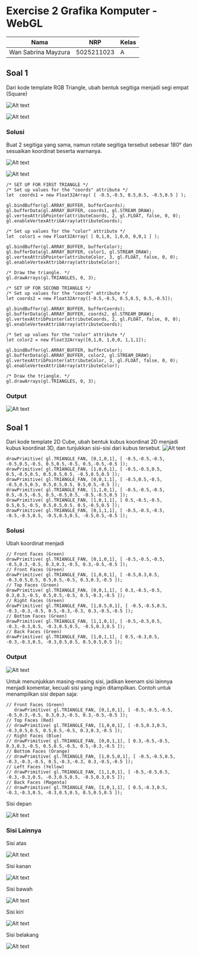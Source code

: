 # Exercise 2 Grafika Komputer - WebGL
| Nama                   | NRP          |Kelas          |
|------------------------|--------------| --------------|
| Wan Sabrina Mayzura    | 5025211023   | A             |

## Soal 1
Dari kode template RGB Triangle, ubah bentuk segitiga menjadi segi empat (Square)

![Alt text](https://github.com/wansabrina/Computer-Graphic-Exercise2-WebGL/blob/main/documentation/image.png)

![Alt text](https://github.com/wansabrina/Computer-Graphic-Exercise2-WebGL/raw/main/documentation/image-1.png)

### Solusi
Buat 2 segitiga yang sama, namun rotate segitiga tersebut sebesar 180° dan sesuaikan koordinat beserta warnanya.

![Alt text](https://github.com/wansabrina/Computer-Graphic-Exercise2-WebGL/raw/main/documentation/image-11.png)

![Alt text](https://github.com/wansabrina/Computer-Graphic-Exercise2-WebGL/raw/main/documentation/image-12.png)

```
/* SET UP FOR FIRST TRIANGLE */
/* Set up values for the "coords" attribute */
let  coords1 = new Float32Array( [ -0.5,-0.5, 0.5,0.5, -0.5,0.5 ] );
            
gl.bindBuffer(gl.ARRAY_BUFFER, bufferCoords);
gl.bufferData(gl.ARRAY_BUFFER, coords1, gl.STREAM_DRAW);
gl.vertexAttribPointer(attributeCoords, 2, gl.FLOAT, false, 0, 0);
gl.enableVertexAttribArray(attributeCoords); 
            
/* Set up values for the "color" attribute */
let  color1 = new Float32Array( [ 0,1,0, 1,0,0, 0,0,1 ] );
         
gl.bindBuffer(gl.ARRAY_BUFFER, bufferColor);
gl.bufferData(gl.ARRAY_BUFFER, color1, gl.STREAM_DRAW);
gl.vertexAttribPointer(attributeColor, 3, gl.FLOAT, false, 0, 0);
gl.enableVertexAttribArray(attributeColor); 
             
/* Draw the triangle. */
gl.drawArrays(gl.TRIANGLES, 0, 3);
         
/* SET UP FOR SECOND TRIANGLE */
/* Set up values for the "coords" attribute */
let coords2 = new Float32Array([-0.5,-0.5, 0.5,0.5, 0.5,-0.5]);
            
gl.bindBuffer(gl.ARRAY_BUFFER, bufferCoords);
gl.bufferData(gl.ARRAY_BUFFER, coords2, gl.STREAM_DRAW);
gl.vertexAttribPointer(attributeCoords, 2, gl.FLOAT, false, 0, 0);
gl.enableVertexAttribArray(attributeCoords); 
            
/* Set up values for the "color" attribute */
let color2 = new Float32Array([0,1,0, 1,0,0, 1,1,1]);
         
gl.bindBuffer(gl.ARRAY_BUFFER, bufferColor);
gl.bufferData(gl.ARRAY_BUFFER, color2, gl.STREAM_DRAW);
gl.vertexAttribPointer(attributeColor, 3, gl.FLOAT, false, 0, 0);
gl.enableVertexAttribArray(attributeColor); 
             
/* Draw the triangle. */
gl.drawArrays(gl.TRIANGLES, 0, 3);
```

### Output
![Alt text](https://github.com/wansabrina/Computer-Graphic-Exercise2-WebGL/raw/main/documentation/image-2.png)

## Soal 1
Dari kode template 2D Cube, ubah bentuk kubus koordinat 2D menjadi kubus koordinat 3D, dan tunjukkan sisi-sisi dari kubus tersebut.
![Alt text](https://github.com/wansabrina/Computer-Graphic-Exercise2-WebGL/raw/main/documentation/image-3.png)

```
drawPrimitive( gl.TRIANGLE_FAN, [0,1,0,1], [ -0.5,-0.5,-0.5, -0.5,0.5,-0.5, 0.5,0.5,-0.5, 0.5,-0.5,-0.5 ]);
drawPrimitive( gl.TRIANGLE_FAN, [1,0,0,1], [ -0.5,-0.5,0.5, 0.5,-0.5,0.5, 0.5,0.5,0.5, -0.5,0.5,0.5 ]);
drawPrimitive( gl.TRIANGLE_FAN, [0,0,1,1], [ -0.5,0.5,-0.5, -0.5,0.5,0.5, 0.5,0.5,0.5, 0.5,0.5,-0.5 ]);
drawPrimitive( gl.TRIANGLE_FAN, [1,1,0,1], [ -0.5,-0.5,-0.5, 0.5,-0.5,-0.5, 0.5,-0.5,0.5, -0.5,-0.5,0.5 ]);
drawPrimitive( gl.TRIANGLE_FAN, [1,0,1,1], [ 0.5,-0.5,-0.5, 0.5,0.5,-0.5, 0.5,0.5,0.5, 0.5,-0.5,0.5 ]);
drawPrimitive( gl.TRIANGLE_FAN, [0,1,1,1], [ -0.5,-0.5,-0.5, -0.5,-0.5,0.5, -0.5,0.5,0.5, -0.5,0.5,-0.5 ]);
```

### Solusi
Ubah koordinat menjadi 

```
// Front Faces (Green)
drawPrimitive( gl.TRIANGLE_FAN, [0,1,0,1], [ -0.5,-0.5,-0.5, -0.5,0.3,-0.5, 0.3,0.3,-0.5, 0.3,-0.5,-0.5 ]);
// Front Faces (Green)
drawPrimitive( gl.TRIANGLE_FAN, [1,0,0,1], [ -0.5,0.3,0.5, -0.3,0.5,0.5, 0.5,0.5,-0.5, 0.3,0.3,-0.5 ]);
// Top Faces (Green)
drawPrimitive( gl.TRIANGLE_FAN, [0,0,1,1], [ 0.3,-0.5,-0.5, 0.3,0.3,-0.5, 0.5,0.5,-0.5, 0.5,-0.3,-0.5 ]);
// Right Faces (Green)
drawPrimitive( gl.TRIANGLE_FAN, [1,0.5,0,1], [ -0.5,-0.5,0.5, -0.3,-0.3,-0.5, 0.5,-0.3,-0.3, 0.3,-0.5,-0.5 ]);
// Bottom Faces (Green)
drawPrimitive( gl.TRIANGLE_FAN, [1,1,0,1], [ -0.5,-0.5,0.5, -0.3,-0.3,0.5, -0.3,0.5,0.5, -0.5,0.3,0.5 ]);
// Back Faces (Green)
drawPrimitive( gl.TRIANGLE_FAN, [1,0,1,1], [ 0.5,-0.3,0.5, -0.3,-0.3,0.5, -0.3,0.5,0.5, 0.5,0.5,0.5 ]);
```

### Output
![Alt text](https://github.com/wansabrina/Computer-Graphic-Exercise2-WebGL/raw/main/documentation/image-4.png)

Untuk menunjukkan masing-masing sisi, jadikan keenam sisi lainnya menjadi komentar, kecuali sisi yang ingin ditampilkan. Contoh untuk menampilkan sisi depan saja:
```
// Front Faces (Green)
   drawPrimitive( gl.TRIANGLE_FAN, [0,1,0,1], [ -0.5,-0.5,-0.5, -0.5,0.3,-0.5, 0.3,0.3,-0.5, 0.3,-0.5,-0.5 ]);
// Top Faces (Red)
// drawPrimitive( gl.TRIANGLE_FAN, [1,0,0,1], [ -0.5,0.3,0.5, -0.3,0.5,0.5, 0.5,0.5,-0.5, 0.3,0.3,-0.5 ]);
// Right Faces (Blue)
// drawPrimitive( gl.TRIANGLE_FAN, [0,0,1,1], [ 0.3,-0.5,-0.5, 0.3,0.3,-0.5, 0.5,0.5,-0.5, 0.5,-0.3,-0.5 ]);
// Bottom Faces (Orange)
// drawPrimitive( gl.TRIANGLE_FAN, [1,0.5,0,1], [ -0.5,-0.5,0.5, -0.3,-0.3,-0.5, 0.5,-0.3,-0.3, 0.3,-0.5,-0.5 ]);
// Left Faces (Yellow)
// drawPrimitive( gl.TRIANGLE_FAN, [1,1,0,1], [ -0.5,-0.5,0.5, -0.3,-0.3,0.5, -0.3,0.5,0.5, -0.5,0.3,0.5 ]);
// Back Faces (Magenta)
// drawPrimitive( gl.TRIANGLE_FAN, [1,0,1,1], [ 0.5,-0.3,0.5, -0.3,-0.3,0.5, -0.3,0.5,0.5, 0.5,0.5,0.5 ]);
```
Sisi depan

![Alt text](https://github.com/wansabrina/Computer-Graphic-Exercise2-WebGL/raw/main/documentation/image-5.png)

### Sisi Lainnya
Sisi atas

![Alt text](https://github.com/wansabrina/Computer-Graphic-Exercise2-WebGL/raw/main/documentation/image-6.png)

Sisi kanan

![Alt text](https://github.com/wansabrina/Computer-Graphic-Exercise2-WebGL/raw/main/documentation/image-7.png)

Sisi bawah

![Alt text](https://github.com/wansabrina/Computer-Graphic-Exercise2-WebGL/raw/main/documentation/image-8.png)

Sisi kiri

![Alt text](https://github.com/wansabrina/Computer-Graphic-Exercise2-WebGL/raw/main/documentation/image-9.png)

Sisi belakang

![Alt text](https://github.com/wansabrina/Computer-Graphic-Exercise2-WebGL/raw/main/documentation/image-10.png)
